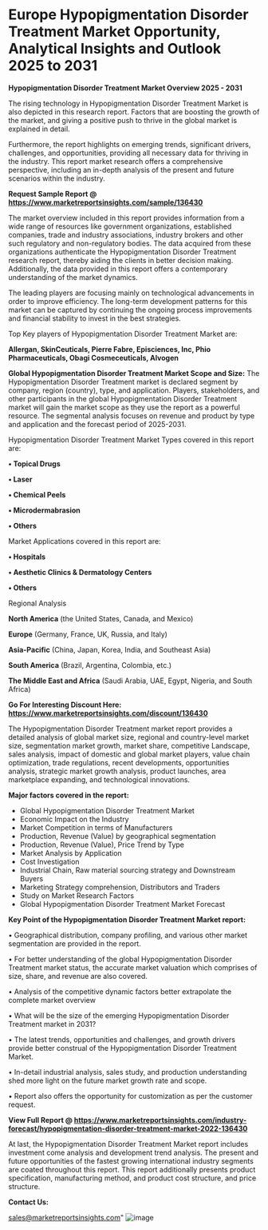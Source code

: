 # Europe Hypopigmentation Disorder Treatment Market Opportunity, Analytical Insights and Outlook 2025 to 2031

<Strong> Hypopigmentation Disorder Treatment Market Overview 2025 - 2031</strong>

The rising technology in Hypopigmentation Disorder Treatment Market is also depicted in this research report. Factors that are boosting the growth of the market, and giving a positive push to thrive in the global market is explained in detail.

Furthermore, the report highlights on emerging trends, significant drivers, challenges, and opportunities, providing all necessary data for thriving in the industry. This report market research offers a comprehensive perspective, including an in-depth analysis of the present and future scenarios within the industry.

<strong>Request Sample Report @ <a href=https://www.marketreportsinsights.com/sample/136430>https://www.marketreportsinsights.com/sample/136430</a></strong>

The market overview included in this report provides information from a wide range of resources like government organizations, established companies, trade and industry associations, industry brokers and other such regulatory and non-regulatory bodies. The data acquired from these organizations authenticate the Hypopigmentation Disorder Treatment research report, thereby aiding the clients in better decision making. Additionally, the data provided in this report offers a contemporary understanding of the market dynamics.

The leading players are focusing mainly on technological advancements in order to improve efficiency. The long-term development patterns for this market can be captured by continuing the ongoing process improvements and financial stability to invest in the best strategies.

Top Key players of Hypopigmentation Disorder Treatment Market are:

<strong>Allergan, SkinCeuticals, Pierre Fabre, Episciences, Inc, Phio Pharmaceuticals, Obagi Cosmeceuticals, Alvogen</strong>

<strong><b>Global Hypopigmentation Disorder Treatment Market Scope and Size:</b></strong>
The Hypopigmentation Disorder Treatment market is declared segment by company, region (country), type, and application. Players, stakeholders, and other participants in the global Hypopigmentation Disorder Treatment market will gain the market scope as they use the report as a powerful resource. The segmental analysis focuses on revenue and product by type and application and the forecast period of 2025-2031.

Hypopigmentation Disorder Treatment Market Types covered in this report are:

<strong>• Topical Drugs

• Laser

• Chemical Peels

• Microdermabrasion

• Others</strong>

Market Applications covered in this report are:

<strong>• Hospitals

• Aesthetic Clinics & Dermatology Centers

• Others</strong> 

Regional Analysis

<strong>North America</strong> (the United States, Canada, and Mexico)

<strong>Europe</strong> (Germany, France, UK, Russia, and Italy)

<strong>Asia-Pacific</strong> (China, Japan, Korea, India, and Southeast Asia)

<strong>South America</strong> (Brazil, Argentina, Colombia, etc.)

<strong>The Middle East and Africa</strong> (Saudi Arabia, UAE, Egypt, Nigeria, and South Africa)

<strong>Go For Interesting Discount Here: <a href=https://www.marketreportsinsights.com/discount/136430>https://www.marketreportsinsights.com/discount/136430</a></strong>

The Hypopigmentation Disorder Treatment market report provides a detailed analysis of global market size, regional and country-level market size, segmentation market growth, market share, competitive Landscape, sales analysis, impact of domestic and global market players, value chain optimization, trade regulations, recent developments, opportunities analysis, strategic market growth analysis, product launches, area marketplace expanding, and technological innovations.

<strong><b>Major factors covered in the report:</b></strong>
<ul>
  <li>Global Hypopigmentation Disorder Treatment Market </li>
  <li>Economic Impact on the Industry</li>
  <li>Market Competition in terms of Manufacturers</li>
  <li>Production, Revenue (Value) by geographical segmentation</li>
  <li>Production, Revenue (Value), Price Trend by Type</li>
  <li>Market Analysis by Application</li>
  <li>Cost Investigation</li>
  <li>Industrial Chain, Raw material sourcing strategy and Downstream Buyers</li>
  <li>Marketing Strategy comprehension, Distributors and Traders</li>
  <li>Study on Market Research Factors</li>
  <li>Global Hypopigmentation Disorder Treatment Market Forecast</li>
</ul>

<strong><b>Key Point of the Hypopigmentation Disorder Treatment Market report:</b></strong>

• Geographical distribution, company profiling, and various other market segmentation are provided in the report.

• For better understanding of the global Hypopigmentation Disorder Treatment market status, the accurate market valuation which comprises of size, share, and revenue are also covered.

• Analysis of the competitive dynamic factors better extrapolate the complete market overview

• What will be the size of the emerging Hypopigmentation Disorder Treatment market in 2031?

• The latest trends, opportunities and challenges, and growth drivers provide better construal of the Hypopigmentation Disorder Treatment Market.

• In-detail industrial analysis, sales study, and production understanding shed more light on the future market growth rate and scope.

• Report also offers the opportunity for customization as per the customer request.

<strong><b>View Full Report @ <a href=https://www.marketreportsinsights.com/industry-forecast/hypopigmentation-disorder-treatment-market-2022-136430>https://www.marketreportsinsights.com/industry-forecast/hypopigmentation-disorder-treatment-market-2022-136430</a></b></strong>


At last, the Hypopigmentation Disorder Treatment Market report includes investment come analysis and development trend analysis. The present and future opportunities of the fastest growing international industry segments are coated throughout this report. This report additionally presents product specification, manufacturing method, and product cost structure, and price structure.

<strong>Contact Us:</strong>

sales@marketreportsinsights.com"
![image](https://github.com/user-attachments/assets/3fd9ea9b-30a6-42f3-8bfa-d9ff0c840834)
